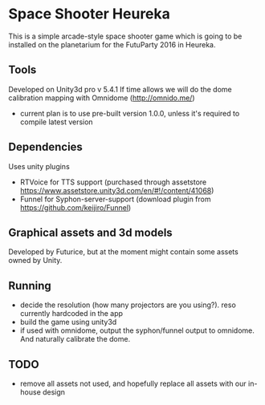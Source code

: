 # Space Shooter Heureka
This is a simple arcade-style space shooter game which is going to be installed on the planetarium for the FutuParty 2016 in Heureka. 

## Tools
Developed on Unity3d pro v 5.4.1
If time allows we will do the dome calibration mapping with Omnidome (http://omnido.me/)
- current plan is to use pre-built version 1.0.0, unless it's required to compile latest version

## Dependencies
Uses unity plugins
- RTVoice for TTS support (purchased through assetstore https://www.assetstore.unity3d.com/en/#!/content/41068)
- Funnel for Syphon-server-support (download plugin from https://github.com/keijiro/Funnel)

## Graphical assets and 3d models
Developed by Futurice, but at the moment might contain some assets owned by Unity. 

## Running
- decide the resolution (how many projectors are you using?). reso currently hardcoded in the app
- build the game using unity3d
- if used with omnidome, output the syphon/funnel output to omnidome. And naturally calibrate the dome.

## TODO 
- remove all assets not used, and hopefully replace all assets with our in-house design
